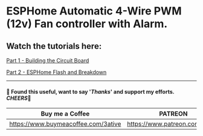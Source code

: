 # ESPHome Automatic 4-Wire PWM (12v) Fan controller with Alarm.

## Watch the tutorials here:
[Part 1 - Building the Circuit Board](https://youtu.be/n58zMjsn5P4)

[Part 2 - ESPHome Flash and Breakdown](https://youtu.be/n58zMjsn5P4)

___
#### 💖 Found this useful, want to say '*Thanks*' and support my efforts. *CHEERS*🍺
| Buy me a Coffee | PATREON |
|-----------------|---------|
| https://www.buymeacoffee.com/3ative | https://www.patreon.com/3ative |
